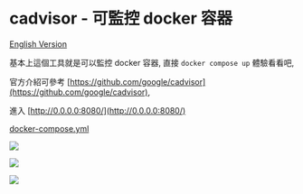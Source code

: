 # cadvisor - 可監控 docker 容器

[English Version](README_en.md)

基本上這個工具就是可以監控 docker 容器, 直接 `docker compose up` 體驗看看吧,

官方介紹可參考 [https://github.com/google/cadvisor](https://github.com/google/cadvisor),

進入 [http://0.0.0.0:8080/](http://0.0.0.0:8080/)

[docker-compose.yml](https://github.com/twtrubiks/docker-tutorial/blob/master/cadvisor_tutorial/docker-compose.yml)

![](https://i.imgur.com/prdFuu7.png)

![](https://i.imgur.com/B27oDgD.png)

![](https://i.imgur.com/mjME1G0.png)
